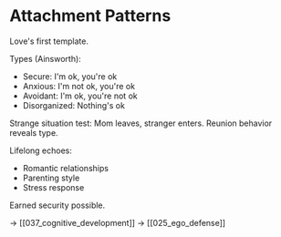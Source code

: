 # Attachment Patterns

Love's first template.

Types (Ainsworth):
- Secure: I'm ok, you're ok
- Anxious: I'm not ok, you're ok
- Avoidant: I'm ok, you're not ok
- Disorganized: Nothing's ok

Strange situation test:
Mom leaves, stranger enters.
Reunion behavior reveals type.

Lifelong echoes:
- Romantic relationships
- Parenting style
- Stress response

Earned security possible.

→ [[037_cognitive_development]]
→ [[025_ego_defense]]